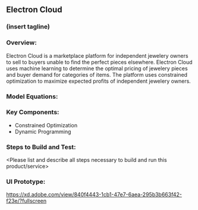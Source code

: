
## Electron Cloud
### (insert tagline)


### Overview: 
<Please describe this product or service including any machine learning models used>
Electron Cloud is a marketplace platform for independent jewelery owners to sell to buyers unable to find the perfect pieces elsewhere. Electron Cloud uses machine learning to determine the optimal pricing of jewelery pieces and buyer demand for categories of items. The platform uses constrained optimization to maximize expected profits of independent jewelery owners.

### Model Equations:

### Key Components:
- Constrained Optimization
- Dynamic Programming

### Steps to Build and Test: 
<Please list and describe all steps necessary to build and run this product/service>

### UI Prototype:
https://xd.adobe.com/view/840f4443-1cb1-47e7-6aea-295b3b663f42-f23e/?fullscreen

